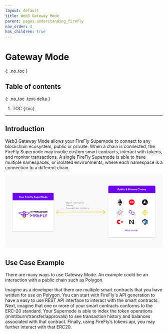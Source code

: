 ```yaml
---
layout: default
title: Web3 Gateway Mode
parent: pages.understanding_firefly
nav_order: 3
has_children: true
---
```


# Gateway Mode

{: .no_toc }

## Table of contents

{: .no_toc .text-delta }

1. TOC
{:toc}

---

## Introduction

Web3 Gateway Mode allows your FireFly Supernode to connect to any blockchain ecosystem, public or private. When a chain is connected, the FireFly Supernode may invoke custom smart contracts, interact with tokens, and monitor transactions. A single FireFly Supernode is able to have multiple namespaces, or isolated environments, where each namespace is a connection to a different chain.

![Gateway Mode](../../images/gateway_mode.png "Gateway Mode")

## Use Case Example

There are many ways to use Gateway Mode. An example could be an interaction with a public chain such as Polygon.

Imagine as a developer that there are multiple smart contracts that you have written for use on Polygon. You can start with FireFly's API generation to have a easy to use REST API interface to interact with the smart contracts. Next, imagine that one or more of your smart contracts conforms to the ERC-20 standard. Your Supernode is able to index the token operations (mint/burn/transfer/approvals) to see transaction history and balances associated with that contract. Finally, using FireFly’s tokens api, you may further interact with that ERC20.